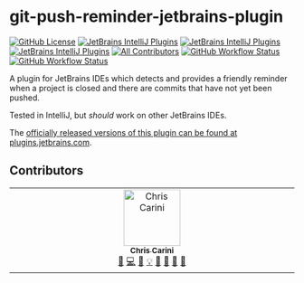 # git-push-reminder-jetbrains-plugin

[![GitHub License](https://img.shields.io/github/license/ChrisCarini/git-push-reminder-jetbrains-plugin?style=flat-square)](https://github.com/ChrisCarini/git-push-reminder-jetbrains-plugin/blob/main/LICENSE)
[![JetBrains IntelliJ Plugins](https://img.shields.io/jetbrains/plugin/v/19508-git-push-reminder?label=Latest%20Plugin%20Release&style=flat-square)](https://plugins.jetbrains.com/plugin/19508-git-push-reminder)
[![JetBrains IntelliJ Plugins](https://img.shields.io/jetbrains/plugin/r/rating/19508-git-push-reminder?style=flat-square)](https://plugins.jetbrains.com/plugin/19508-git-push-reminder)
[![JetBrains IntelliJ Plugins](https://img.shields.io/jetbrains/plugin/d/19508-git-push-reminder?style=flat-square)](https://plugins.jetbrains.com/plugin/19508-git-push-reminder)
[![All Contributors](https://img.shields.io/github/all-contributors/ChrisCarini/git-push-reminder-jetbrains-plugin?color=ee8449&style=flat-square)](#contributors)
[![GitHub Workflow Status](https://img.shields.io/github/actions/workflow/status/ChrisCarini/git-push-reminder-jetbrains-plugin/build.yml?branch=main&logo=GitHub&style=flat-square)](https://github.com/ChrisCarini/git-push-reminder-jetbrains-plugin/actions/workflows/build.yml)
[![GitHub Workflow Status](https://img.shields.io/github/actions/workflow/status/ChrisCarini/git-push-reminder-jetbrains-plugin/compatibility.yml?branch=main&label=IntelliJ%20Plugin%20Compatibility&logo=GitHub&style=flat-square)](https://github.com/ChrisCarini/git-push-reminder-jetbrains-plugin/actions/workflows/compatibility.yml)

<!-- Plugin description -->
A plugin for JetBrains IDEs which detects and provides a friendly reminder when a project is closed and there are commits that have not yet been pushed.
<!-- Plugin description end -->

Tested in IntelliJ, but _should_ work on other JetBrains IDEs.

The [officially released versions of this plugin can be found at plugins.jetbrains.com](https://plugins.jetbrains.com/plugin/19508-git-push-reminder/).

## Contributors

<!-- ALL-CONTRIBUTORS-LIST:START - Do not remove or modify this section -->
<!-- prettier-ignore-start -->
<!-- markdownlint-disable -->
<table>
  <tbody>
    <tr>
      <td align="center" valign="top" width="14.28%"><a href="https://github.com/ChrisCarini"><img src="https://avatars.githubusercontent.com/u/6374067?v=4?s=100" width="100px;" alt="Chris Carini"/><br /><sub><b>Chris Carini</b></sub></a><br /><a href="#bug-ChrisCarini" title="Bug reports">🐛</a> <a href="#code-ChrisCarini" title="Code">💻</a> <a href="#doc-ChrisCarini" title="Documentation">📖</a> <a href="#example-ChrisCarini" title="Examples">💡</a> <a href="#ideas-ChrisCarini" title="Ideas, Planning, & Feedback">🤔</a> <a href="#maintenance-ChrisCarini" title="Maintenance">🚧</a> <a href="#question-ChrisCarini" title="Answering Questions">💬</a> <a href="#review-ChrisCarini" title="Reviewed Pull Requests">👀</a></td>
    </tr>
  </tbody>
</table>

<!-- markdownlint-restore -->
<!-- prettier-ignore-end -->

<!-- ALL-CONTRIBUTORS-LIST:END -->